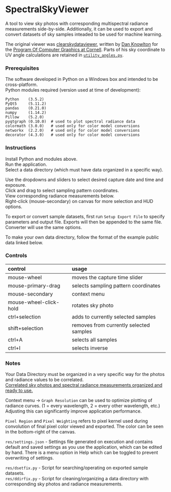 # SpectralSkyViewer

A tool to view sky photos with corresponding multispectral radiance measurements side-by-side. Additionally, it can be used to export and convert datasets of sky samples inteaded to be used for machine learning.

The original viewer was [clearskydataviewer](https://github.com/ProgramofComputerGraphics/clearskydataviewer), written by [Dan Knowlton](https://github.com/knowlonix) for the [Program Of Computer Graphics at Cornell](http://www.graphics.cornell.edu). Parts of his sky coordinate to UV angle calculations are retained in [`utility_angles.py`](utility_angles.py).

### Prerequisites

The software developed in Python on a Windows box and intended to be cross-platform.  
Python modules required (version used at time of development):  
```
Python    (3.5.2)  
PyQt5     (5.11.2)  
pandas    (0.21.0)  
numpy     (1.14.2)   
Pillow    (5.2.0)   
pyqtgraph (0.10.0)  # used to plot spectral radiance data
colormath (3.0.0)   # used only for color model conversions  
networkx  (2.2.0)   # used only for color model conversions  
decorator (4.3.0)   # used only for color model conversions
```  

### Instructions

Install Python and modules above.  
Run the application.  
Select a data directory (which must have data organized in a specific way).  

Use the dropdowns and sliders to select desired capture date and time and exposure.    
Click and drag to select sampling pattern coordinates.  
View corresponding radiance measurements below.  
Right-click (mouse-secondary) on canvas for more selection and HUD options.  

To export or convert sample datasets, first run `Setup Export File` to specify parameters and output file. Exports will then be appended to the same file. Converter will use the same options.

To make your own data directory, follow the format of the example public data linked below.      

### Controls

| control                | usage                                   |
|:-----------------------|:----------------------------------------|
| mouse-wheel            | moves the capture time slider           |
| mouse-primary-drag     | selects sampling pattern coordinates    |
| mouse-secondary        | context menu                            |
| mouse-wheel-click-hold | rotates sky photo                       |
| ctrl+selection         | adds to currently selected samples      |
| shift+selection        | removes from currently selected samples |
| ctrl+A                 | selects all samples                     |
| ctrl+I                 | selects inverse                         |

### Notes

Your Data Directory must be organized in a very specific way for the photos and radiance values to be correlated.    
[Correlated sky photos and spectral radiance measurements organized and ready to use.](https://spectralskylight.github.io/RadianceEstimationData)

Context menu -> `Graph Resolution` can be used to optimize plotting of radiance curves. (1 = every wavelength, 2 = every other wavelength, etc.) Adjusting this can significantly improve application performance.  

`Pixel Region` and `Pixel Weighting` refers to pixel kernel used during convolution of final pixel color viewed and exported. The color can be seen in the bottom-right of the canvas.  

`res/settings.json` - Settings file generated on execution and contains default and saved settings as you use the application, which can be edited by hand. There is a menu option in Help which can be toggled to prevent overwriting of settings.

`res/dsetfix.py` - Script for searching/operating on exported sample datasets.  
`res/ddirfix.py` - Script for cleaning/organizing a data directory with corresponding sky photos and radiance measurements.  
